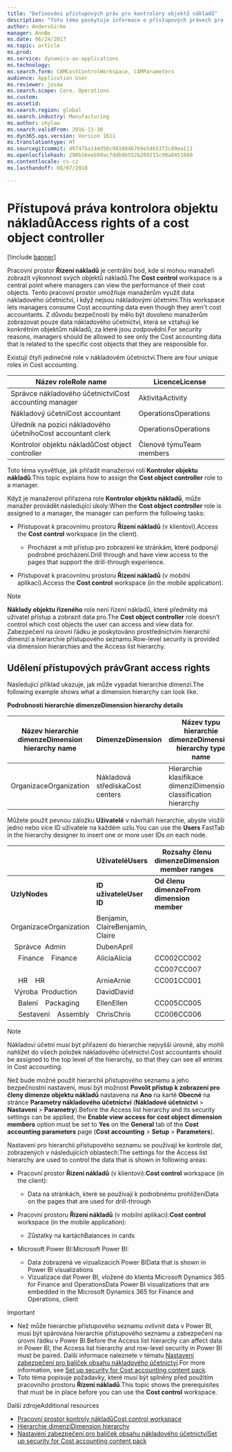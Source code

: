 ```yaml
---
title: "Definování přístupových práv pro kontrolory objektů nákladů"
description: "Toto téma poskytuje informace o přístupových právech pro kontrolory objektů nákladů."
author: AndersGirke
manager: AnnBe
ms.date: 06/24/2017
ms.topic: article
ms.prod: 
ms.service: dynamics-ax-applications
ms.technology: 
ms.search.form: CAMCostControlWorkspace, CAMParameters
audience: Application User
ms.reviewer: josaw
ms.search.scope: Core, Operations
ms.custom: 
ms.assetid: 
ms.search.region: global
ms.search.industry: Manufacturing
ms.author: shylaw
ms.search.validFrom: 2016-11-30
ms.dyn365.ops.version: Version 1611
ms.translationtype: HT
ms.sourcegitcommit: d9747ba144d56c9410846769e5465372c89ea111
ms.openlocfilehash: 290b16eeb99ac7ddb9b552b289215c99a0451660
ms.contentlocale: cs-cz
ms.lasthandoff: 08/07/2018

---
```


# <a name="access-rights-of-a-cost-object-controller"></a><span data-ttu-id="bef5a-103">Přístupová práva kontrolora objektu nákladů</span><span class="sxs-lookup"><span data-stu-id="bef5a-103">Access rights of a cost object controller</span></span>

[!include [banner](../includes/banner.md)]

<span data-ttu-id="bef5a-104">Pracovní prostor **Řízení nákladů** je centrální bod, kde si mohou manažeři zobrazit výkonnost svých objektů nákladů.</span><span class="sxs-lookup"><span data-stu-id="bef5a-104">The **Cost control** workspace is a central point where managers can view the performance of their cost objects.</span></span> <span data-ttu-id="bef5a-105">Tento pracovní prostor umožňuje manažerům využít data nákladového účetnictví, i když nejsou nákladovými účetními.</span><span class="sxs-lookup"><span data-stu-id="bef5a-105">This workspace lets managers consume Cost accounting data even though they aren't cost accountants.</span></span> <span data-ttu-id="bef5a-106">Z důvodu bezpečnosti by mělo být dovoleno manažerům zobrazovat pouze data nákladového účetnictví, která se vztahují ke konkrétním objektům nákladů, za které jsou zodpovědní.</span><span class="sxs-lookup"><span data-stu-id="bef5a-106">For security reasons, managers should be allowed to see only the Cost accounting data that is related to the specific cost objects that they are responsible for.</span></span>

<span data-ttu-id="bef5a-107">Existují čtyři jedinečné role v nákladovém účetnictví.</span><span class="sxs-lookup"><span data-stu-id="bef5a-107">There are four unique roles in Cost accounting.</span></span>

| <span data-ttu-id="bef5a-108">Název role</span><span class="sxs-lookup"><span data-stu-id="bef5a-108">Role name</span></span>               | <span data-ttu-id="bef5a-109">Licence</span><span class="sxs-lookup"><span data-stu-id="bef5a-109">License</span></span>      |
|-------------------------|--------------|
| <span data-ttu-id="bef5a-110">Správce nákladového účetnictví</span><span class="sxs-lookup"><span data-stu-id="bef5a-110">Cost accounting manager</span></span> | <span data-ttu-id="bef5a-111">Aktivita</span><span class="sxs-lookup"><span data-stu-id="bef5a-111">Activity</span></span>     |
| <span data-ttu-id="bef5a-112">Nákladový účetní</span><span class="sxs-lookup"><span data-stu-id="bef5a-112">Cost accountant</span></span>         | <span data-ttu-id="bef5a-113">Operations</span><span class="sxs-lookup"><span data-stu-id="bef5a-113">Operations</span></span>   |
| <span data-ttu-id="bef5a-114">Úředník na pozici nákladového účetního</span><span class="sxs-lookup"><span data-stu-id="bef5a-114">Cost accountant clerk</span></span>   | <span data-ttu-id="bef5a-115">Operations</span><span class="sxs-lookup"><span data-stu-id="bef5a-115">Operations</span></span>   |
| <span data-ttu-id="bef5a-116">Kontrolor objektu nákladů</span><span class="sxs-lookup"><span data-stu-id="bef5a-116">Cost object controller</span></span>  | <span data-ttu-id="bef5a-117">Členové týmu</span><span class="sxs-lookup"><span data-stu-id="bef5a-117">Team members</span></span> |

<span data-ttu-id="bef5a-118">Toto téma vysvětluje, jak přiřadit manažerovi roli **Kontrolor objektu nákladů**.</span><span class="sxs-lookup"><span data-stu-id="bef5a-118">This topic explains how to assign the **Cost object controller** role to a manager.</span></span>

<span data-ttu-id="bef5a-119">Když je manažerovi přiřazena role **Kontrolor objektu nákladů**, může manažer provádět následující úkoly:</span><span class="sxs-lookup"><span data-stu-id="bef5a-119">When the **Cost object controller** role is assigned to a manager, the manager can perform the following tasks:</span></span>

- <span data-ttu-id="bef5a-120">Přistupovat k pracovnímu prostoru **Řízení nákladů** (v klientovi).</span><span class="sxs-lookup"><span data-stu-id="bef5a-120">Access the **Cost control** workspace (in the client).</span></span>

    - <span data-ttu-id="bef5a-121">Procházet a mít přístup pro zobrazení ke stránkám, které podporují podrobné procházení.</span><span class="sxs-lookup"><span data-stu-id="bef5a-121">Drill through and have view access to the pages that support the drill-through experience.</span></span>

- <span data-ttu-id="bef5a-122">Přistupovat k pracovnímu prostoru **Řízení nákladů** (v mobilní aplikaci).</span><span class="sxs-lookup"><span data-stu-id="bef5a-122">Access the **Cost control** workspace (in the mobile application).</span></span>

> [!NOTE]
> <span data-ttu-id="bef5a-123">**Náklady objektu řízeného** role není řízení nákladů, které předměty má uživatel přístup a zobrazit data pro.</span><span class="sxs-lookup"><span data-stu-id="bef5a-123">The **Cost object controller** role doesn't control which cost objects the user can access and view data for.</span></span> <span data-ttu-id="bef5a-124">Zabezpečení na úrovni řádku je poskytováno prostřednictvím hierarchií dimenzí a hierarchie přístupového seznamu.</span><span class="sxs-lookup"><span data-stu-id="bef5a-124">Row-level security is provided via dimension hierarchies and the Access list hierarchy.</span></span>

## <a name="grant-access-rights"></a><span data-ttu-id="bef5a-125">Udělení přístupových práv</span><span class="sxs-lookup"><span data-stu-id="bef5a-125">Grant access rights</span></span>
<span data-ttu-id="bef5a-126">Následující příklad ukazuje, jak může vypadat hierarchie dimenzí.</span><span class="sxs-lookup"><span data-stu-id="bef5a-126">The following example shows what a dimension hierarchy can look like.</span></span>

<span data-ttu-id="bef5a-127">**Podrobnosti hierarchie dimenze**</span><span class="sxs-lookup"><span data-stu-id="bef5a-127">**Dimension hierarchy details**</span></span>

| <span data-ttu-id="bef5a-128">Název hierarchie dimenze</span><span class="sxs-lookup"><span data-stu-id="bef5a-128">Dimension hierarchy name</span></span> | <span data-ttu-id="bef5a-129">Dimenze</span><span class="sxs-lookup"><span data-stu-id="bef5a-129">Dimension</span></span>    | <span data-ttu-id="bef5a-130">Název typu hierarchie dimenze</span><span class="sxs-lookup"><span data-stu-id="bef5a-130">Dimension hierarchy type name</span></span>      | <span data-ttu-id="bef5a-131">Hierarchie přístupového seznamu</span><span class="sxs-lookup"><span data-stu-id="bef5a-131">Access list hierarchy</span></span> |
|--------------------------|--------------|------------------------------------|-----------------------|
| <span data-ttu-id="bef5a-132">Organizace</span><span class="sxs-lookup"><span data-stu-id="bef5a-132">Organization</span></span>             | <span data-ttu-id="bef5a-133">Nákladová střediska</span><span class="sxs-lookup"><span data-stu-id="bef5a-133">Cost centers</span></span> | <span data-ttu-id="bef5a-134">Hierarchie klasifikace dimenzí</span><span class="sxs-lookup"><span data-stu-id="bef5a-134">Dimension classification hierarchy</span></span> | <span data-ttu-id="bef5a-135">**Ano**</span><span class="sxs-lookup"><span data-stu-id="bef5a-135">**Yes**</span></span>               |

<span data-ttu-id="bef5a-136">Můžete použít pevnou záložku **Uživatelé** v návrháři hierarchie, abyste vložili jedno nebo více ID uživatele na každém uzlu.</span><span class="sxs-lookup"><span data-stu-id="bef5a-136">You can use the **Users** FastTab in the hierarchy designer to insert one or more user IDs on each node.</span></span>

|                                   | <span data-ttu-id="bef5a-137">Uživatelé</span><span class="sxs-lookup"><span data-stu-id="bef5a-137">Users</span></span>            | <span data-ttu-id="bef5a-138">Rozsahy členu dimenze</span><span class="sxs-lookup"><span data-stu-id="bef5a-138">Dimension member ranges</span></span>   |                         |
|-----------------------------------|------------------|---------------------------|-------------------------|
| <span data-ttu-id="bef5a-139">**Uzly**</span><span class="sxs-lookup"><span data-stu-id="bef5a-139">**Nodes**</span></span>                         | <span data-ttu-id="bef5a-140">**ID uživatele**</span><span class="sxs-lookup"><span data-stu-id="bef5a-140">**User ID**</span></span>      | <span data-ttu-id="bef5a-141">**Od členu dimenze**</span><span class="sxs-lookup"><span data-stu-id="bef5a-141">**From dimension member**</span></span> | <span data-ttu-id="bef5a-142">**Po člen dimenze**</span><span class="sxs-lookup"><span data-stu-id="bef5a-142">**To dimension member**</span></span> |
| <span data-ttu-id="bef5a-143">Organizace</span><span class="sxs-lookup"><span data-stu-id="bef5a-143">Organization</span></span>                      | <span data-ttu-id="bef5a-144">Benjamin, Claire</span><span class="sxs-lookup"><span data-stu-id="bef5a-144">Benjamin, Claire</span></span> |                           |                         |
| <span data-ttu-id="bef5a-145">&nbsp;&nbsp;Správce</span><span class="sxs-lookup"><span data-stu-id="bef5a-145">&nbsp;&nbsp;Admin</span></span>                 | <span data-ttu-id="bef5a-146">Duben</span><span class="sxs-lookup"><span data-stu-id="bef5a-146">April</span></span>            |                           |                         |
| <span data-ttu-id="bef5a-147">&nbsp;&nbsp;&nbsp;&nbsp;Finance</span><span class="sxs-lookup"><span data-stu-id="bef5a-147">&nbsp;&nbsp;&nbsp;&nbsp;Finance</span></span>   | <span data-ttu-id="bef5a-148">Alicia</span><span class="sxs-lookup"><span data-stu-id="bef5a-148">Alicia</span></span>           | <span data-ttu-id="bef5a-149">CC002</span><span class="sxs-lookup"><span data-stu-id="bef5a-149">CC002</span></span>                     | <span data-ttu-id="bef5a-150">CC003</span><span class="sxs-lookup"><span data-stu-id="bef5a-150">CC003</span></span>                   |
|                                   |                  | <span data-ttu-id="bef5a-151">CC007</span><span class="sxs-lookup"><span data-stu-id="bef5a-151">CC007</span></span>                     | <span data-ttu-id="bef5a-152">CC007</span><span class="sxs-lookup"><span data-stu-id="bef5a-152">CC007</span></span>                   |
| <span data-ttu-id="bef5a-153">&nbsp;&nbsp;&nbsp;&nbsp;HR</span><span class="sxs-lookup"><span data-stu-id="bef5a-153">&nbsp;&nbsp;&nbsp;&nbsp;HR</span></span>        | <span data-ttu-id="bef5a-154">Arnie</span><span class="sxs-lookup"><span data-stu-id="bef5a-154">Arnie</span></span>            | <span data-ttu-id="bef5a-155">CC001</span><span class="sxs-lookup"><span data-stu-id="bef5a-155">CC001</span></span>                     | <span data-ttu-id="bef5a-156">CC001</span><span class="sxs-lookup"><span data-stu-id="bef5a-156">CC001</span></span>                   |
| <span data-ttu-id="bef5a-157">&nbsp;&nbsp;Výroba</span><span class="sxs-lookup"><span data-stu-id="bef5a-157">&nbsp;&nbsp;Production</span></span>            | <span data-ttu-id="bef5a-158">David</span><span class="sxs-lookup"><span data-stu-id="bef5a-158">David</span></span>            |                           |                         |
| <span data-ttu-id="bef5a-159">&nbsp;&nbsp;&nbsp;&nbsp;Balení</span><span class="sxs-lookup"><span data-stu-id="bef5a-159">&nbsp;&nbsp;&nbsp;&nbsp;Packaging</span></span> | <span data-ttu-id="bef5a-160">Ellen</span><span class="sxs-lookup"><span data-stu-id="bef5a-160">Ellen</span></span>            | <span data-ttu-id="bef5a-161">CC005</span><span class="sxs-lookup"><span data-stu-id="bef5a-161">CC005</span></span>                     | <span data-ttu-id="bef5a-162">CC005</span><span class="sxs-lookup"><span data-stu-id="bef5a-162">CC005</span></span>                   |
| <span data-ttu-id="bef5a-163">&nbsp;&nbsp;&nbsp;&nbsp;Sestavení</span><span class="sxs-lookup"><span data-stu-id="bef5a-163">&nbsp;&nbsp;&nbsp;&nbsp;Assembly</span></span>  | <span data-ttu-id="bef5a-164">Chris</span><span class="sxs-lookup"><span data-stu-id="bef5a-164">Chris</span></span>            | <span data-ttu-id="bef5a-165">CC006</span><span class="sxs-lookup"><span data-stu-id="bef5a-165">CC006</span></span>                     | <span data-ttu-id="bef5a-166">CC006</span><span class="sxs-lookup"><span data-stu-id="bef5a-166">CC006</span></span>                   |

> [!NOTE]
> <span data-ttu-id="bef5a-167">Nákladoví účetní musí být přiřazeni do hierarchie nejvyšší úrovně, aby mohli nahlížet do všech položek nákladového účetnictví.</span><span class="sxs-lookup"><span data-stu-id="bef5a-167">Cost accountants should be assigned to the top level of the hierarchy, so that they can see all entries in Cost accounting.</span></span>

<span data-ttu-id="bef5a-168">Než bude možné použít hierarchii přístupového seznamu a jeho bezpečnostní nastavení, musí být možnost **Povolit přístup k zobrazení pro členy dimenze objektu nákladů** nastavena na **Ano** na kartě **Obecné** na stránce **Parametry nákladového účetnictví** (**Nákladové účetnictví** > **Nastavení** > **Parametry**).</span><span class="sxs-lookup"><span data-stu-id="bef5a-168">Before the Access list hierarchy and its security settings can be applied, the **Enable view access for cost object dimension members** option must be set to **Yes** on the **General** tab of the **Cost accounting parameters** page (**Cost accounting** > **Setup** > **Parameters**).</span></span>

<span data-ttu-id="bef5a-169">Nastavení pro hierarchii přístupového seznamu se používají ke kontrole dat, zobrazených v následujících oblastech:</span><span class="sxs-lookup"><span data-stu-id="bef5a-169">The settings for the Access list hierarchy are used to control the data that is shown in following areas:</span></span>

- <span data-ttu-id="bef5a-170">Pracovní prostor **Řízení nákladů** (v klientovi):</span><span class="sxs-lookup"><span data-stu-id="bef5a-170">**Cost control** workspace (in the client):</span></span>

    - <span data-ttu-id="bef5a-171">Data na stránkách, které se používají k podrobnému prohlížení</span><span class="sxs-lookup"><span data-stu-id="bef5a-171">Data on the pages that are used for drill-through</span></span>

- <span data-ttu-id="bef5a-172">Pracovní prostoru **Řízení nákladů** (v mobilní aplikaci):</span><span class="sxs-lookup"><span data-stu-id="bef5a-172">**Cost control** workspace (in the mobile application):</span></span>

    - <span data-ttu-id="bef5a-173">Zůstatky na kartách</span><span class="sxs-lookup"><span data-stu-id="bef5a-173">Balances in cards</span></span>

- <span data-ttu-id="bef5a-174">Microsoft Power BI:</span><span class="sxs-lookup"><span data-stu-id="bef5a-174">Microsoft Power BI:</span></span>

    - <span data-ttu-id="bef5a-175">Data zobrazená ve vizualizacích Power BI</span><span class="sxs-lookup"><span data-stu-id="bef5a-175">Data that is shown in Power BI visualizations</span></span>
    - <span data-ttu-id="bef5a-176">Vizualizace dat Power BI, vložené do klienta Microsoft Dynamics 365 for Finance and Operations</span><span class="sxs-lookup"><span data-stu-id="bef5a-176">Data Power BI visualizations that are embedded in the Microsoft Dynamics 365 for Finance and Operations, client</span></span>

> [!IMPORTANT]
> - <span data-ttu-id="bef5a-177">Než může hierarchie přístupového seznamu ovlivnit data v Power BI, musí být spárována hierarchie přístupového seznamu a zabezpečení na úrovni řádku v Power BI.</span><span class="sxs-lookup"><span data-stu-id="bef5a-177">Before the Access list hierarchy can affect data in Power BI, the Access list hierarchy and row-level security in Power BI must be paired.</span></span> <span data-ttu-id="bef5a-178">Další informace naleznete v tématu [Nastavení zabezpečení pro balíček obsahu nákladového účetnictví](../../dev-itpro/analytics/setup-security-cost-accounting-content-pack.md).</span><span class="sxs-lookup"><span data-stu-id="bef5a-178">For more information, see [Set up security for Cost accounting content pack](../../dev-itpro/analytics/setup-security-cost-accounting-content-pack.md).</span></span>
> - <span data-ttu-id="bef5a-179">Toto téma popisuje požadavky, které musí být splněny před použitím pracovního prostoru **Řízení nákladů**.</span><span class="sxs-lookup"><span data-stu-id="bef5a-179">This topic shows the prerequisites that must be in place before you can use the **Cost control** workspace.</span></span>

<span data-ttu-id="bef5a-180">Další zdroje</span><span class="sxs-lookup"><span data-stu-id="bef5a-180">Additional resources</span></span>

- [<span data-ttu-id="bef5a-181">Pracovní prostor kontroly nákladů</span><span class="sxs-lookup"><span data-stu-id="bef5a-181">Cost control workspace</span></span>](cost-control-workspace.md)
- [<span data-ttu-id="bef5a-182">Hierarchie dimenzí</span><span class="sxs-lookup"><span data-stu-id="bef5a-182">Dimension hierarchy</span></span>](dimension-hierarchy.md)
- [<span data-ttu-id="bef5a-183">Nastavení zabezpečení pro balíček obsahu nákladového účetnictví</span><span class="sxs-lookup"><span data-stu-id="bef5a-183">Set up security for Cost accounting content pack</span></span>](../../dev-itpro/analytics/setup-security-cost-accounting-content-pack.md)

